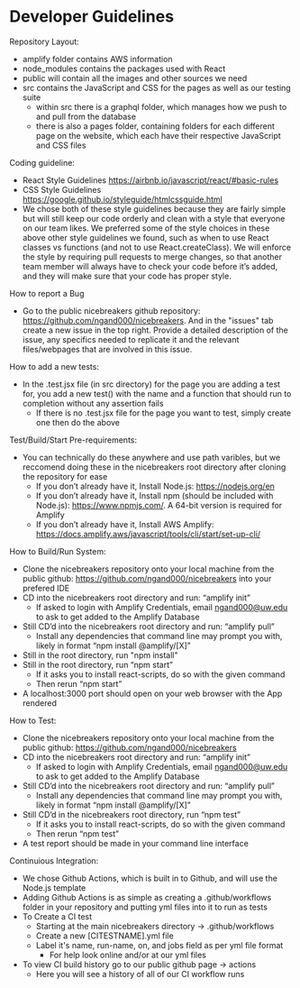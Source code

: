 # Developer Guidelines

Repository Layout:
- amplify folder contains AWS information
- node_modules contains the packages used with React
- public will contain all the images and other sources we need
- src contains the JavaScript and CSS for the pages as well as our testing suite
    - within src there is a graphql folder, which manages how we push to and pull from the database
    - there is also a pages folder, containing folders for each different page on the website, which each have their respective JavaScript and CSS files

Coding guideline:
- React Style Guidelines https://airbnb.io/javascript/react/#basic-rules 
- CSS Style Guidelines https://google.github.io/styleguide/htmlcssguide.html 
- We chose both of these style guidelines because they are fairly simple but will still keep our code orderly and clean with a style that everyone on our team likes. We preferred some of the style choices in these above other style guidelines we found, such as when to use React classes vs functions (and not to use React.createClass). We will enforce the style by requiring pull requests to merge changes, so that another team member will always have to check your code before it’s added, and they will make sure that your code has proper style.

How to report a Bug
- Go to the public nicebreakers github repository: https://github.com/ngand000/nicebreakers. And in the "issues" tab create a new issue in the top right. Provide a detailed description of the issue, any specifics needed to replicate it and the relevant files/webpages that are involved in this issue.

How to add a new tests:
- In the .test.jsx file (in src directory) for the page you are adding a test for, you add a new test() with the name and a function that should run to completion without any assertion fails
    - If there is no .test.jsx file for the page you want to test, simply create one then do the above

Test/Build/Start Pre-requirements:
- You can technically do these anywhere and use path varibles, but we reccomend doing these in the nicebreakers root directory after cloning the repository for ease
    - If you don’t already have it, Install Node.js: https://nodejs.org/en
    - If you don’t already have it, Install npm (should be included with Node.js): https://www.npmjs.com/. A 64-bit version is required for Amplify
    - If you don’t already have it, Install AWS Amplify: https://docs.amplify.aws/javascript/tools/cli/start/set-up-cli/

How to Build/Run System:
- Clone the nicebreakers repository onto your local machine from the public github: https://github.com/ngand000/nicebreakers into your prefered IDE
- CD into the nicebreakers root directory and run: “amplify init”
    - If asked to login with Amplify Credentials, email ngand000@uw.edu to ask to get added to the Amplify Database
- Still CD’d into the nicebreakers root directory and run: “amplify pull”
    - Install any dependencies that command line may prompt you with, likely in format “npm install @amplify/[X]”
- Still in the root directory, run "npm install"
- Still in the root directory, run “npm start”
    - If it asks you to install react-scripts, do so with the given command
    - Then rerun “npm start”
- A localhost:3000 port should open on your web browser with the App rendered

How to Test:
- Clone the nicebreakers repository onto your local machine from the public github: https://github.com/ngand000/nicebreakers
- CD into the nicebreakers root directory and run: “amplify init”
    - If asked to login with Amplify Credentials, email ngand000@uw.edu to ask to get added to the Amplify Database
- Still CD’d into the nicebreakers root directory and run: “amplify pull”
    - Install any dependencies that command line may prompt you with, likely in format “npm install @amplify/[X]”
- Still CD’d in the nicebreakers root directory, run “npm test”
    - If it asks you to install react-scripts, do so with the given command
    - Then rerun “npm test”
- A test report should be made in your command line interface

Continuious Integration:
- We chose Github Actions, which is built in to Github, and will use the Node.js template
- Adding Github Actions is as simple as creating a .github/workflows folder in your repository and putting yml files into it to run as tests
- To Create a CI test
    - Starting at the main nicebreakers directory -> .github/workflows
    - Create a new [CITESTNAME].yml file
    - Label it's name, run-name, on, and jobs field as per yml file format
        - For help look online and/or at our yml files
- To view CI build history go to our public github page -> actions
    - Here you will see a history of all of our CI workflow runs
